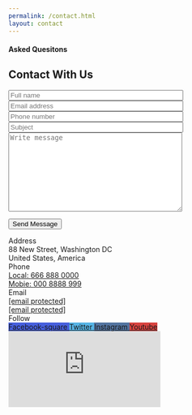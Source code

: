 ```yaml
---
permalink: /contact.html
layout: contact
---
```


<div class="elementor-inner"><div class="elementor-section-wrap"><section class="elementor-section elementor-top-section elementor-element elementor-element-7d091e6 elementor-section-boxed elementor-section-height-default elementor-section-height-default" data-id="7d091e6" data-element_type="section"><div class="elementor-container elementor-column-gap-default"><div class="elementor-row"><div class="elementor-column elementor-col-100 elementor-top-column elementor-element elementor-element-3be7c1c" data-id="3be7c1c" data-element_type="column"><div class="elementor-column-wrap elementor-element-populated"><div class="elementor-widget-wrap"><div class="elementor-element elementor-element-e46a054 elementor-widget elementor-widget-ova_heading" data-id="e46a054" data-element_type="widget" data-widget_type="ova_heading.default"><div class="elementor-widget-container"><div class="ova-heading"><h4 class="sub_title thrid_font">Asked Quesitons</h4><h2 class="title second_font">Contact With Us</h2></div></div></div></div></div></div></div></div></section><section class="elementor-section elementor-top-section elementor-element elementor-element-800b114 elementor-section-boxed elementor-section-height-default elementor-section-height-default" data-id="800b114" data-element_type="section"><div class="elementor-container elementor-column-gap-default"><div class="elementor-row"><div class="elementor-column elementor-col-50 elementor-top-column elementor-element elementor-element-58bb74f" data-id="58bb74f" data-element_type="column"><div class="elementor-column-wrap elementor-element-populated"><div class="elementor-widget-wrap"><div class="elementor-element elementor-element-6fffeda elementor-widget elementor-widget-shortcode" data-id="6fffeda" data-element_type="widget" data-widget_type="shortcode.default"><div class="elementor-widget-container"><div class="elementor-shortcode"><div role="form" class="wpcf7" id="wpcf7-f3410-p3389-o1" lang="en-US" dir="ltr"><div class="screen-reader-response"><p role="status" aria-live="polite" aria-atomic="true"></p><ul></ul></div><form action="/asting/contact/#wpcf7-f3410-p3389-o1" method="post" class="wpcf7-form init" novalidate="novalidate" data-status="init"><div style="display: none;"> <input type="hidden" name="_wpcf7" value="3410"> <input type="hidden" name="_wpcf7_version" value="5.4"> <input type="hidden" name="_wpcf7_locale" value="en_US"> <input type="hidden" name="_wpcf7_unit_tag" value="wpcf7-f3410-p3389-o1"> <input type="hidden" name="_wpcf7_container_post" value="3389"> <input type="hidden" name="_wpcf7_posted_data_hash" value=""></div><div class="contact-page"><div class="row"><div class="col-xl-6"> <span class="wpcf7-form-control-wrap your-name"><input type="text" name="your-name" value="" size="40" class="wpcf7-form-control wpcf7-text wpcf7-validates-as-required" aria-required="true" aria-invalid="false" placeholder="Full name"></span></div><div class="col-xl-6"> <span class="wpcf7-form-control-wrap your-email"><input type="email" name="your-email" value="" size="40" class="wpcf7-form-control wpcf7-text wpcf7-email wpcf7-validates-as-required wpcf7-validates-as-email" aria-required="true" aria-invalid="false" placeholder="Email address"></span></div></div><div class="row"><div class="col-xl-6"> <span class="wpcf7-form-control-wrap your-tel"><input type="tel" name="your-tel" value="" size="40" class="wpcf7-form-control wpcf7-text wpcf7-tel wpcf7-validates-as-tel" aria-invalid="false" placeholder="Phone number"></span></div><div class="col-xl-6"> <span class="wpcf7-form-control-wrap your-subject"><input type="text" name="your-subject" value="" size="40" class="wpcf7-form-control wpcf7-text wpcf7-validates-as-required" aria-required="true" aria-invalid="false" placeholder="Subject"></span></div></div><div class="row"><div class="col-xl-12"><div class="message"> <span class="wpcf7-form-control-wrap your-message"><textarea name="your-message" cols="40" rows="10" class="wpcf7-form-control wpcf7-textarea" aria-invalid="false" placeholder="Write message"></textarea></span></div><p> <input type="submit" value="Send Message" class="wpcf7-form-control wpcf7-submit"></p></div></div></div><div class="wpcf7-response-output" aria-hidden="true"></div></form></div></div></div></div></div></div></div><div class="elementor-column elementor-col-50 elementor-top-column elementor-element elementor-element-b26e6ac" data-id="b26e6ac" data-element_type="column" data-settings="{&quot;background_background&quot;:&quot;classic&quot;}"><div class="elementor-column-wrap elementor-element-populated"><div class="elementor-widget-wrap"><div class="elementor-element elementor-element-9370b7a elementor-widget elementor-widget-text-editor" data-id="9370b7a" data-element_type="widget" data-widget_type="text-editor.default"><div class="elementor-widget-container"><div class="elementor-text-editor elementor-clearfix"><span>Address</span></div></div></div><div class="elementor-element elementor-element-b21bf8e elementor-widget elementor-widget-text-editor" data-id="b21bf8e" data-element_type="widget" data-widget_type="text-editor.default"><div class="elementor-widget-container"><div class="elementor-text-editor elementor-clearfix">88 New Street, Washington DC<br> United States, America</div></div></div><div class="elementor-element elementor-element-2eebeda elementor-widget elementor-widget-text-editor" data-id="2eebeda" data-element_type="widget" data-widget_type="text-editor.default"><div class="elementor-widget-container"><div class="elementor-text-editor elementor-clearfix"><span>Phone</span></div></div></div><div class="elementor-element elementor-element-8b4eb8b elementor-widget elementor-widget-ova_contact_info" data-id="8b4eb8b" data-element_type="widget" data-widget_type="ova_contact_info.default"><div class="elementor-widget-container"><div class="ova-contact-info type1"><div class="icon"> <i data-feather="phone-incoming"></i></div><div class="address"> <span class="text_link"><a href="tel:666888000">Local: <span>666 888 0000</span></a></span></div></div></div></div><div class="elementor-element elementor-element-e7f4fd8 elementor-widget elementor-widget-ova_contact_info" data-id="e7f4fd8" data-element_type="widget" data-widget_type="ova_contact_info.default"><div class="elementor-widget-container"><div class="ova-contact-info type1"><div class="icon"> <i data-feather="phone-incoming"></i></div><div class="address"> <span class="text_link"><a href="tel:0008888999">Mobie: <span>000 8888 999</span></a></span></div></div></div></div><div class="elementor-element elementor-element-5fcde04 elementor-widget elementor-widget-text-editor" data-id="5fcde04" data-element_type="widget" data-widget_type="text-editor.default"><div class="elementor-widget-container"><div class="elementor-text-editor elementor-clearfix"><span>Email</span></div></div></div><div class="elementor-element elementor-element-09511ea elementor-widget elementor-widget-ova_contact_info" data-id="09511ea" data-element_type="widget" data-widget_type="ova_contact_info.default"><div class="elementor-widget-container"><div class="ova-contact-info type1"><div class="icon"> <i data-feather="mail"></i></div><div class="address"> <span class="text_link"><a href="/cdn-cgi/l/email-protection#c0aea5a5a4a8a5acb080a3afadb0a1aeb9eea3afad"> <span><span class="__cf_email__" data-cfemail="147a7171707c71786454777b7964757a6d3a777b79">[email&nbsp;protected]</span></span></a></span></div></div></div></div><div class="elementor-element elementor-element-bcb15e9 elementor-widget elementor-widget-ova_contact_info" data-id="bcb15e9" data-element_type="widget" data-widget_type="ova_contact_info.default"><div class="elementor-widget-container"><div class="ova-contact-info type1"><div class="icon"> <i data-feather="mail"></i></div><div class="address"> <span class="text_link"><a href="/cdn-cgi/l/email-protection#f4d49d9a85819d868db49587809d9a93da979b99"> <span> <span class="__cf_email__" data-cfemail="157c7b64607c676c557466617c7b723b767a78">[email&nbsp;protected]</span></span></a></span></div></div></div></div><div class="elementor-element elementor-element-cde44b1 elementor-widget elementor-widget-text-editor" data-id="cde44b1" data-element_type="widget" data-widget_type="text-editor.default"><div class="elementor-widget-container"><div class="elementor-text-editor elementor-clearfix"><span>Follow</span></div></div></div><div class="elementor-element elementor-element-0edd580 elementor-widget__width-auto elementor-widget elementor-widget-ova_social" data-id="0edd580" data-element_type="widget" data-widget_type="ova_social.default"><div class="elementor-widget-container"><div class="ova_social ova-framework-social-icons-wrapper"><div class="content"> <a class="ova-framework-icon ova-framework-social-icon ova-framework-social-icon-facebook-square" style=" background-color: #465FDD" href="#" target="_blank"> <span class="ova-framework-screen-only">Facebook-square</span> <i class="fa fa-facebook-square" style=" color: #FFFFFF"></i> </a> <a class="ova-framework-icon ova-framework-social-icon ova-framework-social-icon-twitter" style=" background-color: #56B4E5" href="#" target="_blank"> <span class="ova-framework-screen-only">Twitter</span> <i class="fa fa-twitter" style=" color: #FFFFFF"></i> </a> <a class="ova-framework-icon ova-framework-social-icon ova-framework-social-icon-instagram" style=" background-color: #5374A0" href="#" target="_blank"> <span class="ova-framework-screen-only">Instagram</span> <i class="fa fa-instagram" style=" color: #FFFFFF"></i> </a> <a class="ova-framework-icon ova-framework-social-icon ova-framework-social-icon-youtube" style=" background-color: #D8423F" href="#" target="_blank"> <span class="ova-framework-screen-only">Youtube</span> <i class="fa fa-youtube" style=" color: #FFFFFF"></i> </a></div></div></div></div></div></div></div></div></div></section><section class="elementor-section elementor-top-section elementor-element elementor-element-2ceaee7 elementor-section-full_width elementor-section-height-default elementor-section-height-default" data-id="2ceaee7" data-element_type="section"><div class="elementor-container elementor-column-gap-default"><div class="elementor-row"><div class="elementor-column elementor-col-100 elementor-top-column elementor-element elementor-element-89f1b33" data-id="89f1b33" data-element_type="column"><div class="elementor-column-wrap elementor-element-populated"><div class="elementor-widget-wrap"><div class="elementor-element elementor-element-9a3c747 elementor-widget elementor-widget-google_maps" data-id="9a3c747" data-element_type="widget" data-widget_type="google_maps.default"><div class="elementor-widget-container"><div class="elementor-custom-embed"><iframe frameborder="0" scrolling="no" marginheight="0" marginwidth="0" src="https://maps.google.com/maps?q=40.71869219795147%2C%20-74.0431319462126&amp;t=m&amp;z=15&amp;output=embed&amp;iwloc=near" title="40.71869219795147, -74.0431319462126" aria-label="40.71869219795147, -74.0431319462126"></iframe></div></div></div></div></div></div></div></div></section></div></div>
